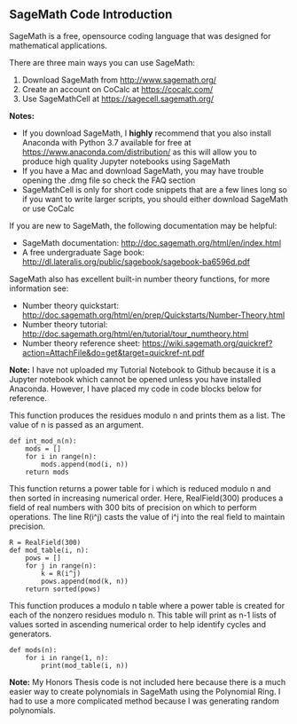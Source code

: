 ## SageMath Code Introduction ##

SageMath is a free, opensource coding language that was designed for mathematical applications.  

There are three main ways you can use SageMath:
1. Download SageMath from <http://www.sagemath.org/>
2. Create an account on CoCalc at <https://cocalc.com/>
3. Use SageMathCell at <https://sagecell.sagemath.org/>

**Notes:**  
* If you download SageMath, I **highly** recommend that you also install Anaconda with Python 3.7 available for free at <https://www.anaconda.com/distribution/> as this will allow you to produce high quality Jupyter notebooks using SageMath
* If you have a Mac and download SageMath, you may have trouble opening the .dmg file so check the FAQ section 
* SageMathCell is only for short code snippets that are a few lines long so if you want to write larger scripts, you should either download SageMath or use CoCalc

If you are new to SageMath, the following documentation may be helpful:
* SageMath documentation: <http://doc.sagemath.org/html/en/index.html>
* A free undergraduate Sage book: <http://dl.lateralis.org/public/sagebook/sagebook-ba6596d.pdf>

SageMath also has excellent built-in number theory functions, for more information see:
* Number theory quickstart: <http://doc.sagemath.org/html/en/prep/Quickstarts/Number-Theory.html>
* Number theory tutorial: <http://doc.sagemath.org/html/en/tutorial/tour_numtheory.html>
* Number theory reference sheet: <https://wiki.sagemath.org/quickref?action=AttachFile&do=get&target=quickref-nt.pdf>

**Note:** I have not uploaded my Tutorial Notebook to Github because it is a Jupyter notebook which cannot be opened unless you have installed Anaconda.  However, I have placed my code in code blocks below for reference.

This function produces the residues modulo n and prints them as a list.  The value of n is passed as an argument.
```
def int_mod_n(n):
    mods = []
    for i in range(n):
        mods.append(mod(i, n))
    return mods
```
This function returns a power table for i which is reduced modulo n and then sorted in increasing numerical order.
Here, RealField(300) produces a field of real numbers with 300 bits of precision on which to perform operations.
The line R(i^j) casts the value of i^j into the real field to maintain precision.
```
R = RealField(300)
def mod_table(i, n):
    pows = []
    for j in range(n):
        k = R(i^j)
        pows.append(mod(k, n))
    return sorted(pows)
```
This function produces a modulo n table where a power table is created for each of the nonzero residues modulo n. 
This table will print as n-1 lists of values sorted in ascending numerical order to help identify cycles and generators.
```
def mods(n):
    for i in range(1, n):
        print(mod_table(i, n))
```

**Note:** My Honors Thesis code is not included here because there is a much easier way to create polynomials in SageMath using the Polynomial Ring.  I had to use a more complicated method because I was generating random polynomials.
